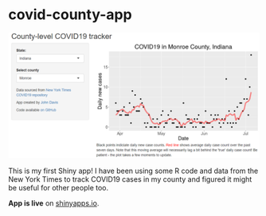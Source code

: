 # covid-county-app

<center><img src="header.png" width="600" ></center>

This is my first Shiny app! I have been using some R code and data from the New York Times to track COVID19 cases in my county and figured it might be useful for other people too.  

**App is live** on [shinyapps.io](https://johnjdavisiv.shinyapps.io/COVID19_county_tracker/).
